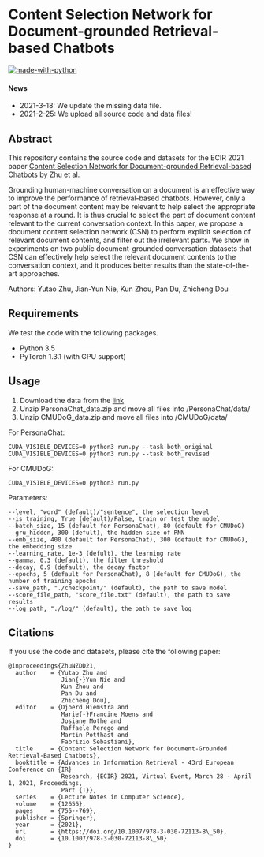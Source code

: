 # Content Selection Network for Document-grounded Retrieval-based Chatbots

[![made-with-python](https://img.shields.io/badge/Made%20with-Python-red.svg)](#python)

#### News
- 2021-3-18: We update the missing data file.
- 2021-2-25: We upload all source code and data files!

## Abstract
This repository contains the source code and datasets for the ECIR 2021 paper [Content Selection Network for Document-grounded Retrieval-based Chatbots](https://arxiv.org/pdf/2101.08426.pdf) by Zhu et al. <br>

Grounding human-machine conversation on a document is an effective way to improve the performance of retrieval-based chatbots. However, only a part of the document content may be relevant to help select the appropriate response at a round. It is thus crucial to select the  part of document content relevant to the current conversation context. In this paper, we propose a document content selection network (CSN) to perform explicit selection of relevant document contents, and filter out the irrelevant parts. We show in experiments on two public document-grounded conversation datasets that CSN can effectively help select the relevant document contents to the conversation context, and it produces better results than the state-of-the-art approaches.

Authors: Yutao Zhu, Jian-Yun Nie, Kun Zhou, Pan Du, Zhicheng Dou

## Requirements
We test the code with the following packages. <br>
- Python 3.5 <br>
- PyTorch 1.3.1 (with GPU support)<br>

## Usage
1. Download the data from the [link](https://drive.google.com/drive/folders/1-lBPcEG1NfJa3CBfWgmk4r-W30dmuOoh?usp=sharing)
2. Unzip PersonaChat_data.zip and move all files into /PersonaChat/data/
3. Unzip CMUDoG_data.zip and move all files into /CMUDoG/data/

For PersonaChat: <br>
```
CUDA_VISIBLE_DEVICES=0 python3 run.py --task both_original
CUDA_VISIBLE_DEVICES=0 python3 run.py --task both_revised
```

For CMUDoG: <br>
```
CUDA_VISIBLE_DEVICES=0 python3 run.py
```

Parameters:
```
--level, "word" (default)/"sentence", the selection level
--is_training, True (default)/False, train or test the model
--batch_size, 15 (default for PersonaChat), 80 (default for CMUDoG)
--gru_hidden, 300 (defult), the hidden size of RNN
--emb_size, 400 (default for PersonaChat), 300 (default for CMUDoG), the embedding size
--learning_rate, 1e-3 (defult), the learning rate
--gamma, 0.3 (default), the filter threshold 
--decay, 0.9 (default), the decay factor
--epochs, 5 (default for PersonaChat), 8 (default for CMUDoG), the number of training epochs
--save_path, "./checkpoint/" (default), the path to save model
--score_file_path, "score_file.txt" (default), the path to save results
--log_path, "./log/" (default), the path to save log 
```


## Citations
If you use the code and datasets, please cite the following paper:  
```
@inproceedings{ZhuNZDD21,
  author    = {Yutao Zhu and
               Jian{-}Yun Nie and
               Kun Zhou and
               Pan Du and
               Zhicheng Dou},
  editor    = {Djoerd Hiemstra and
               Marie{-}Francine Moens and
               Josiane Mothe and
               Raffaele Perego and
               Martin Potthast and
               Fabrizio Sebastiani},
  title     = {Content Selection Network for Document-Grounded Retrieval-Based Chatbots},
  booktitle = {Advances in Information Retrieval - 43rd European Conference on {IR}
               Research, {ECIR} 2021, Virtual Event, March 28 - April 1, 2021, Proceedings,
               Part {I}},
  series    = {Lecture Notes in Computer Science},
  volume    = {12656},
  pages     = {755--769},
  publisher = {Springer},
  year      = {2021},
  url       = {https://doi.org/10.1007/978-3-030-72113-8\_50},
  doi       = {10.1007/978-3-030-72113-8\_50}
}
```
